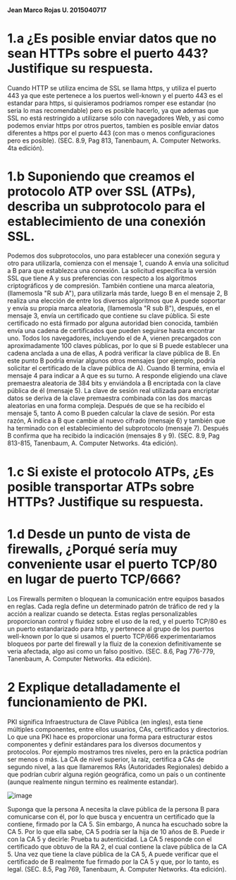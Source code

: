 #### Jean Marco Rojas U.   2015040717

# 1.a ¿Es posible enviar datos que no sean HTTPs sobre el puerto 443? Justifique su respuesta.

Cuando HTTP se utiliza encima de SSL se llama https, y utiliza el puerto 443 ya que este pertenece a los puertos well-known y el puerto 443 es el estandar para https, si quisieramos podriamos romper ese estandar (no seria lo mas recomendable) pero es posible hacerlo, ya que ademas que SSL no está restringido a utilizarse sólo con navegadores Web, y asi como podemos enviar https por otros puertos, tambien es posible enviar datos diferentes a https por el puerto 443 (con mas o menos configuraciones pero es posible). (SEC. 8.9, Pag 813, Tanenbaum, A. Computer Networks. 4ta edición).


# 1.b Suponiendo que creamos el protocolo ATP over SSL (ATPs), describa un subprotocolo para el establecimiento de una conexión SSL.

Podemos dos subprotocolos, uno para establecer una conexión segura y otro para utilizarla, comienza con el mensaje 1, cuando A envía una solicitud a B para que establezca una conexión. La solicitud especifica la versión SSL que tiene A y sus preferencias con respecto a los algoritmos criptográficos y de compresión. También contiene una marca aleatoria, (llamemosla "R sub A"), para utilizarla más tarde, luego B en el mensaje 2, B realiza una elección de entre los diversos algoritmos que A puede soportar y envía su propia marca aleatoria, (llamemosla "R sub B"), después, en el mensaje 3, envía un certificado que contiene su clave pública. Si este certificado no está firmado por alguna autoridad bien conocida, también envía una cadena de certificados que pueden seguirse hasta encontrar uno. Todos los navegadores, incluyendo el de A, vienen precargados con aproximadamente 100 claves públicas, por lo que si B puede establecer una cadena anclada a una de ellas, A podrá verificar la clave pública de B. En este punto B podría enviar algunos otros mensajes (por ejemplo, podría solicitar el certificado de la clave pública de A). Cuando B termina, envía el mensaje 4 para indicar a A que es su turno.
A responde eligiendo una clave premaestra aleatoria de 384 bits y enviándola a B encriptada con la clave pública de él (mensaje 5). La clave de sesión real utilizada para encriptar datos se deriva de la clave premaestra combinada con las dos marcas aleatorias en una forma compleja. Después de que se ha recibido el mensaje 5, tanto A como B pueden calcular la clave de sesión. Por esta razón, A indica a B que cambie al nuevo cifrado (mensaje 6) y también que ha terminado con el establecimiento del subprotocolo (mensaje 7). Después B confirma que ha recibido la indicación (mensajes 8 y 9). (SEC. 8.9, Pag 813-815, Tanenbaum, A. Computer Networks. 4ta edición).

# 1.c Si existe el protocolo ATPs, ¿Es posible transportar ATPs sobre HTTPs? Justifique su respuesta.


# 1.d Desde un punto de vista de firewalls, ¿Porqué sería muy conveniente usar el puerto TCP/80 en lugar de puerto TCP/666?

Los Firewalls permiten o bloquean la comunicación entre equipos basados en reglas. Cada regla define un determinado patrón de tráfico de red y la acción a realizar cuando se detecta. Estas reglas personalizables proporcionan control y fluidez sobre el uso de la red, y el puerto TCP/80 es un puerto estandarizado para http, y pertenece al grupo de los puertos well-known por lo que si usamos el puerto TCP/666 experimentariamos bloqueos por parte del firewall y la fluiz de la conexion definitivamente se veria afectada, algo asi como un falso positivo. (SEC. 8.6, Pag 776-779, Tanenbaum, A. Computer Networks. 4ta edición).

# 2 Explique detalladamente el funcionamiento de PKI.

PKI significa Infraestructura de Clave Pública (en ingles), esta tiene múltiples componentes, entre ellos usuarios, CAs, certificados y directorios. Lo que una PKI hace es proporcionar una forma para estructurar estos componentes y definir estándares para los diversos documentos y protocolos. Por ejemplo mostramos tres niveles, pero en la práctica podrían ser menos o más. La CA de nivel superior, la raíz, certifica a CAs de segundo nivel, a las que llamaremos RAs (Autoridades Regionales) debido a que podrían cubrir alguna región geográfica, como un país o un continente (aunque realmente ningun termino es realmente estandar).

![image](https://user-images.githubusercontent.com/15478613/173162440-be57f46a-317e-4e32-b2be-66d3ad688fdf.png)

Suponga que la persona A necesita la clave pública de la persona B para comunicarse con él, por lo que busca y encuentra un certificado que la contiene, firmado por la CA 5. Sin embargo, A nunca ha escuchado sobre la CA 5. Por lo que ella sabe, CA 5 podría ser la hija de 10 años de B. Puede ir con la CA 5 y decirle: Prueba tu autenticidad. La CA 5 responde con el certificado que obtuvo de la RA 2, el cual contiene la clave pública de la CA 5. Una vez que tiene la clave pública de la CA 5, A puede verificar que el certificado de B realmente fue firmado por la CA 5 y que, por lo tanto, es legal. (SEC. 8.5, Pag 769, Tanenbaum, A. Computer Networks. 4ta edición).
